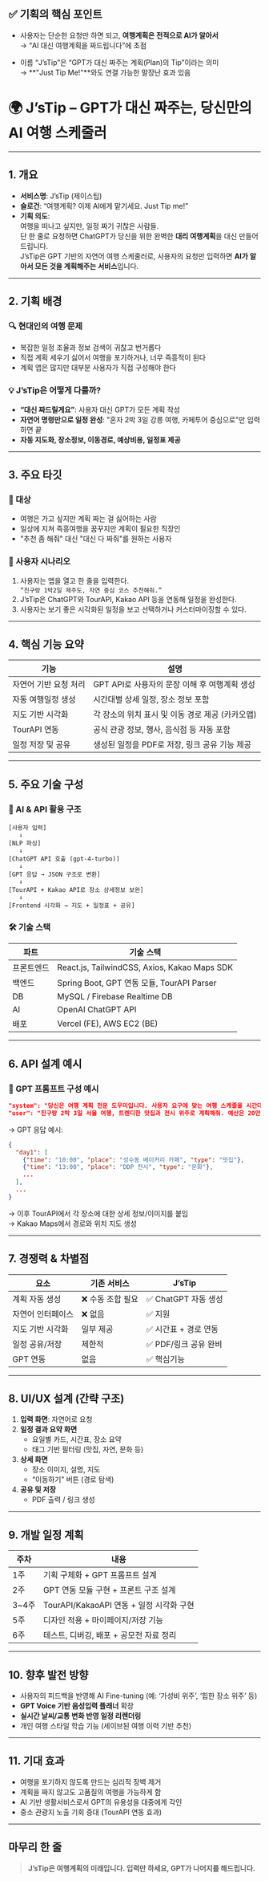 ## ✅ 기획의 핵심 포인트

- 사용자는 단순한 요청만 하면 되고, **여행계획은 전적으로 AI가 알아서**  
  → “AI 대신 여행계획을 짜드립니다”에 초점

- 이름 “J’sTip”은 “GPT가 대신 짜주는 계획(Plan)의 Tip”이라는 의미  
  → **"Just Tip Me!"**와도 연결 가능한 말장난 효과 있음

# 🌍 J’sTip – GPT가 대신 짜주는, 당신만의 AI 여행 스케줄러

---

## 1. 개요

- **서비스명**: J’sTip (제이스팁)
- **슬로건**: “여행계획? 이제 AI에게 맡기세요. Just Tip me!”
- **기획 의도**:  
  여행을 떠나고 싶지만, 일정 짜기 귀찮은 사람들.  
  단 한 줄로 요청하면 ChatGPT가 당신을 위한 완벽한 **대리 여행계획**을 대신 만들어드립니다.  
  J’sTip은 GPT 기반의 자연어 여행 스케줄러로, 사용자의 요청만 입력하면 **AI가 알아서 모든 것을 계획해주는 서비스**입니다.

---

## 2. 기획 배경

### 🔍 현대인의 여행 문제

- 복잡한 일정 조율과 정보 검색이 귀찮고 번거롭다
- 직접 계획 세우기 싫어서 여행을 포기하거나, 너무 즉흥적이 된다
- 계획 앱은 많지만 대부분 사용자가 직접 구성해야 한다

### 💡 J’sTip은 어떻게 다를까?

- **“대신 짜드릴게요”**: 사용자 대신 GPT가 모든 계획 작성
- **자연어 명령만으로 일정 완성**: "혼자 2박 3일 강릉 여행, 카페투어 중심으로"만 입력하면 끝
- **자동 지도화, 장소정보, 이동경로, 예상비용, 일정표 제공**

---

## 3. 주요 타깃

### 🎯 대상

- 여행은 가고 싶지만 계획 짜는 걸 싫어하는 사람
- 일상에 지쳐 즉흥여행을 꿈꾸지만 계획이 필요한 직장인
- "추천 좀 해줘" 대신 "대신 다 짜줘"를 원하는 사용자

### 📌 사용자 시나리오

1. 사용자는 앱을 열고 한 줄을 입력한다.  
   `“친구랑 1박2일 제주도, 자연 중심 코스 추천해줘.”`
2. J’sTip은 ChatGPT와 TourAPI, Kakao API 등을 연동해 일정을 완성한다.
3. 사용자는 보기 좋은 시각화된 일정을 보고 선택하거나 커스터마이징할 수 있다.

---

## 4. 핵심 기능 요약

| 기능 | 설명 |
|------|------|
| 자연어 기반 요청 처리 | GPT API로 사용자의 문장 이해 후 여행계획 생성 |
| 자동 여행일정 생성 | 시간대별 상세 일정, 장소 정보 포함 |
| 지도 기반 시각화 | 각 장소의 위치 표시 및 이동 경로 제공 (카카오맵) |
| TourAPI 연동 | 공식 관광 정보, 행사, 음식점 등 자동 포함 |
| 일정 저장 및 공유 | 생성된 일정을 PDF로 저장, 링크 공유 기능 제공 |

---

## 5. 주요 기술 구성

### 🧠 AI & API 활용 구조

```text
[사용자 입력]
   ↓
[NLP 파싱]
   ↓
[ChatGPT API 호출 (gpt-4-turbo)]
   ↓
[GPT 응답 → JSON 구조로 변환]
   ↓
[TourAPI + Kakao API로 장소 상세정보 보완]
   ↓
[Frontend 시각화 → 지도 + 일정표 + 공유]
```

### 🛠 기술 스택

| 파트 | 기술 스택 |
|------|------------|
| 프론트엔드 | React.js, TailwindCSS, Axios, Kakao Maps SDK |
| 백엔드 | Spring Boot, GPT 연동 모듈, TourAPI Parser |
| DB | MySQL / Firebase Realtime DB |
| AI | OpenAI ChatGPT API |
| 배포 | Vercel (FE), AWS EC2 (BE) |

---

## 6. API 설계 예시

### 🧾 GPT 프롬프트 구성 예시

```json
"system": "당신은 여행 계획 전문 도우미입니다. 사용자 요구에 맞는 여행 스케줄을 시간대별로 상세하게 짜주세요.",
"user": "친구랑 2박 3일 서울 여행, 트렌디한 맛집과 전시 위주로 계획해줘. 예산은 20만원 이하야."
```

→ GPT 응답 예시:

```json
{
  "day1": [
    {"time": "10:00", "place": "성수동 베이커리 카페", "type": "맛집"},
    {"time": "13:00", "place": "DDP 전시", "type": "문화"},
    ...
  ],
  ...
}
```

→ 이후 TourAPI에서 각 장소에 대한 상세 정보/이미지를 붙임  
→ Kakao Maps에서 경로와 위치 지도 생성

---

## 7. 경쟁력 & 차별점

| 요소 | 기존 서비스 | J’sTip |
|------|--------------|--------|
| 계획 자동 생성 | ❌ 수동 조합 필요 | ✅ ChatGPT 자동 생성 |
| 자연어 인터페이스 | ❌ 없음 | ✅ 지원 |
| 지도 기반 시각화 | 일부 제공 | ✅ 시간표 + 경로 연동 |
| 일정 공유/저장 | 제한적 | ✅ PDF/링크 공유 완비 |
| GPT 연동 | 없음 | ✅ 핵심기능 |

---

## 8. UI/UX 설계 (간략 구조)

1. **입력 화면**: 자연어로 요청
2. **일정 결과 요약 화면**
   - 요일별 카드, 시간표, 장소 요약
   - 태그 기반 필터링 (맛집, 자연, 문화 등)
3. **상세 화면**
   - 장소 이미지, 설명, 지도
   - “이동하기” 버튼 (경로 탐색)
4. **공유 및 저장**
   - PDF 출력 / 링크 생성

---

## 9. 개발 일정 계획

| 주차 | 내용 |
|------|------|
| 1주 | 기획 구체화 + GPT 프롬프트 설계 |
| 2주 | GPT 연동 모듈 구현 + 프론트 구조 설계 |
| 3~4주 | TourAPI/KakaoAPI 연동 + 일정 시각화 구현 |
| 5주 | 디자인 적용 + 마이페이지/저장 기능 |
| 6주 | 테스트, 디버깅, 배포 + 공모전 자료 정리

---

## 10. 향후 발전 방향

- 사용자의 피드백을 반영해 AI Fine-tuning (예: ‘가성비 위주’, ‘힙한 장소 위주’ 등)
- **GPT Voice 기반 음성입력 플래너** 확장
- **실시간 날씨/교통 변화 반영 일정 리렌더링**
- 개인 여행 스타일 학습 기능 (세이브된 여행 이력 기반 추천)

---

## 11. 기대 효과

- 여행을 포기하지 않도록 만드는 심리적 장벽 제거
- 계획을 짜지 않고도 고품질의 여행을 가능하게 함
- AI 기반 생활서비스로서 GPT의 유용성을 대중에게 각인
- 중소 관광지 노출 기회 증대 (TourAPI 연동 효과)

---

## 마무리 한 줄

> **J’sTip은 여행계획의 미래입니다. 입력만 하세요, GPT가 나머지를 해드립니다.**